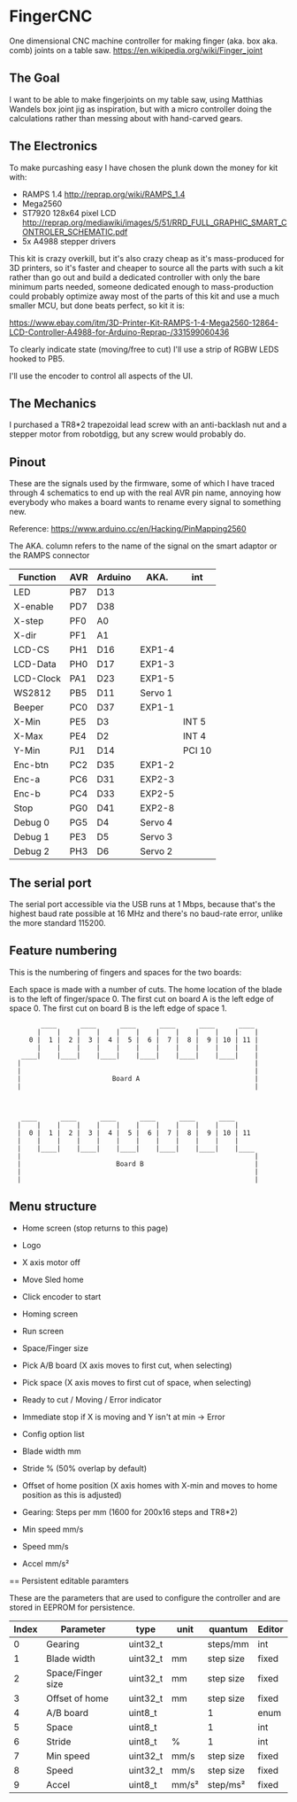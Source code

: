 # FingerCNC

One dimensional CNC machine controller for making finger (aka. box aka. comb) joints on a table saw.
https://en.wikipedia.org/wiki/Finger_joint

## The Goal

I want to be able to make fingerjoints on my table saw, using
Matthias Wandels box joint jig as inspiration, but with a micro controller
doing the calculations rather than messing about with hand-carved gears.

## The Electronics

To make purcashing easy I have chosen the plunk down the money for kit with:
* RAMPS 1.4  http://reprap.org/wiki/RAMPS_1.4
* Mega2560
* ST7920 128x64 pixel LCD  http://reprap.org/mediawiki/images/5/51/RRD_FULL_GRAPHIC_SMART_CONTROLER_SCHEMATIC.pdf
* 5x A4988 stepper drivers

This kit is crazy overkill, but it's also crazy cheap as it's mass-produced for 3D printers, so it's faster and cheaper to source all the parts with such a kit rather than go out and build a dedicated controller with only the bare minimum parts needed, someone dedicated enough to mass-production could probably optimize away most of the parts of this kit and use a much smaller MCU, but done beats perfect, so kit it is:

https://www.ebay.com/itm/3D-Printer-Kit-RAMPS-1-4-Mega2560-12864-LCD-Controller-A4988-for-Arduino-Reprap-/331599060436

To clearly indicate state (moving/free to cut) I'll use a strip of RGBW LEDS hooked to PB5.

I'll use the encoder to control all aspects of the UI.

## The Mechanics

I purchased a TR8*2 trapezoidal lead screw with an anti-backlash nut and a stepper motor from robotdigg, but any screw would probably do.

## Pinout

These are the signals used by the firmware, some of which I have traced through 4 schematics to end up with the real AVR pin name, annoying how everybody who makes a board wants to rename every signal to something new.

Reference: https://www.arduino.cc/en/Hacking/PinMapping2560

The AKA. column refers to the name of the signal on the smart adaptor or the RAMPS connector

| Function  | AVR | Arduino | AKA.    | int     |
|-----------|-----|---------|---------|---------|
| LED       | PB7 | D13     |         |         |
| X-enable  | PD7 | D38     |         |         |
| X-step    | PF0 | A0      |         |         |
| X-dir     | PF1 | A1      |         |         |
| LCD-CS    | PH1 | D16     | EXP1-4  |         |
| LCD-Data  | PH0 | D17     | EXP1-3  |         |
| LCD-Clock | PA1 | D23     | EXP1-5  |         |
| WS2812    | PB5 | D11     | Servo 1 |         |
| Beeper    | PC0 | D37     | EXP1-1  |         |
| X-Min     | PE5 | D3      |         | INT 5   |
| X-Max     | PE4 | D2      |         | INT 4   |
| Y-Min     | PJ1 | D14     |         | PCI 10  |
| Enc-btn   | PC2 | D35     | EXP1-2  |         |
| Enc-a     | PC6 | D31     | EXP2-3  |         |
| Enc-b     | PC4 | D33     | EXP2-5  |         |
| Stop      | PG0 | D41     | EXP2-8  |         |
| Debug 0   | PG5 | D4      | Servo 4 |         |
| Debug 1   | PE3 | D5      | Servo 3 |         |
| Debug 2   | PH3 | D6      | Servo 2 |         |

## The serial port

The serial port accessible via the USB runs at 1 Mbps, because that's the highest baud rate
possible at 16 MHz and there's no baud-rate error, unlike the more standard 115200.


## Feature numbering

This is the numbering of fingers and spaces for the two boards:

Each space is made with a number of cuts.
The home location of the blade is to the left of finger/space 0.
The first cut on board A is the left edge of space 0.
The first cut on board B is the left edge of space 1. 

```
        ____      ____      ____      ____      ____      ____ 
       |    |    |    |    |    |    |    |    |    |    |    | 
     0 |  1 |  2 |  3 |  4 |  5 |  6 |  7 |  8 |  9 | 10 | 11 | 
       |    |    |    |    |    |    |    |    |    |    |    | 
   ____|    |____|    |____|    |____|    |____|    |____|    |
  |                                                           |
  |                                                           |
  |                       Board A                             |
  |                                                           |



   ____      ____      ____      ____      ____      ____ 
  |    |    |    |    |    |    |    |    |    |    |    |
  |  0 |  1 |  2 |  3 |  4 |  5 |  6 |  7 |  8 |  9 | 10 | 11
  |    |    |    |    |    |    |    |    |    |    |    |
  |    |____|    |____|    |____|    |____|    |____|    |____
  |                                                           |
  |                        Board B                            |
  |                                                           |
  |                                                           |
```


## Menu structure

* Home screen (stop returns to this page)
 * Logo 
 * X axis motor off
 * Move Sled home
 * Click encoder to start 
* Homing screen
* Run screen
 * Space/Finger size
 * Pick A/B board (X axis moves to first cut, when selecting) 
 * Pick space (X axis moves to first cut of space, when selecting)
 * Ready to cut / Moving / Error indicator 
 * Immediate stop if X is moving and Y isn't at min -> Error
 
* Config option list
 * Blade width mm
 * Stride % (50% overlap by default)
 * Offset of home position (X axis homes with X-min and moves to home position as this is adjusted)
 * Gearing: Steps per mm (1600 for 200x16 steps and TR8*2)
 * Min speed mm/s
 * Speed mm/s
 * Accel mm/s²


== Persistent editable paramters

These are the parameters that are used to configure the controller
and are stored in EEPROM for persistence.

| Index | Parameter           |     type | unit  | quantum   | Editor |
|-------|---------------------|----------|-------|-----------|--------|
|     0 | Gearing    	      | uint32_t |       | steps/mm  |    int |
|     1 | Blade width  	      | uint32_t |   mm  | step size |  fixed |
|     2 | Space/Finger size   | uint32_t |   mm  | step size |  fixed |
|     3 | Offset of home      | uint32_t |   mm  | step size |  fixed |
|     4 | A/B board           | uint8_t  |       | 1         |   enum |
|     5 | Space               | uint8_t  |       | 1         |    int |
|     6 | Stride	      | uint8_t  |    %  | 1         |    int |
|     7 | Min speed	      | uint32_t | mm/s  | step size |  fixed |
|     8 | Speed		      | uint32_t | mm/s  | step size |  fixed |
|     9 | Accel		      | uint8_t	 | mm/s² | step/ms²  |  fixed |

